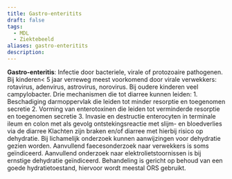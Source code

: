 ```yaml
---
title: Gastro-enteritits
draft: false
tags:
  - MDL
  - Ziektebeeld
aliases: gastro-enteritits
description: 
---
```




**Gastro-enteritis**: Infectie door bacteriele, virale of protozoaire pathogenen. Bij kinderen< 5 jaar verreweg meest voorkomend door virale verwekkers: rotavirus, adenvirus, astrovirus, norovirus. Bij oudere kinderen veel campylobacter. Drie mechanismen die tot diarree kunnen leiden: 1. Beschadiging darmoppervlak die leiden tot minder resorptie en toegenomen secretie 2. Vorming van enterotoxinen die leiden tot verminderde resorptie en toegenomen secretie 3. Invasie en destructie enterocyten in terminale ileum en colon met als gevolg ontstekingsreactie met slijm- en bloedverlies via de diarree Klachten zijn braken en/of diarree met hierbij risico op dehydratie. Bij lichamelijk onderzoek kunnen aanwijzingen voor dehydratie gezien worden. Aanvullend faecesonderzoek naar verwekkers is soms geïndiceerd. Aanvullend onderzoek naar elektrolietstoornissen is bij ernstige dehydratie geïndiceerd. Behandeling is gericht op behoud van een goede hydratietoestand, hiervoor wordt meestal ORS gebruikt.